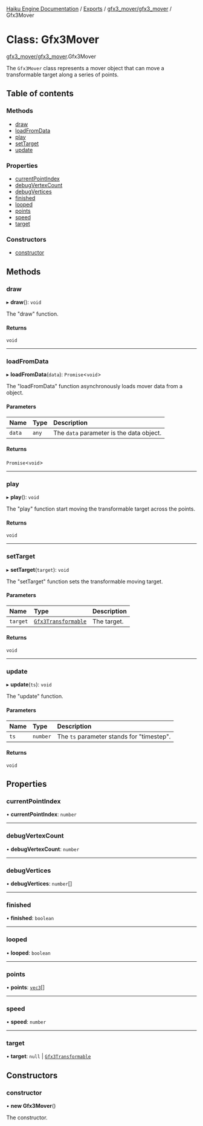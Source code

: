 [Haiku Engine Documentation](../README.md) / [Exports](../modules.md) / [gfx3\_mover/gfx3\_mover](../modules/gfx3_mover_gfx3_mover.md) / Gfx3Mover

# Class: Gfx3Mover

[gfx3_mover/gfx3_mover](../modules/gfx3_mover_gfx3_mover.md).Gfx3Mover

The `Gfx3Mover` class represents a mover object that can move a transformable target along a series of points.

## Table of contents

### Methods

- [draw](gfx3_mover_gfx3_mover$Gfx3Mover.md#draw)
- [loadFromData](gfx3_mover_gfx3_mover$Gfx3Mover.md#loadfromdata)
- [play](gfx3_mover_gfx3_mover$Gfx3Mover.md#play)
- [setTarget](gfx3_mover_gfx3_mover$Gfx3Mover.md#settarget)
- [update](gfx3_mover_gfx3_mover$Gfx3Mover.md#update)

### Properties

- [currentPointIndex](gfx3_mover_gfx3_mover$Gfx3Mover.md#currentpointindex)
- [debugVertexCount](gfx3_mover_gfx3_mover$Gfx3Mover.md#debugvertexcount)
- [debugVertices](gfx3_mover_gfx3_mover$Gfx3Mover.md#debugvertices)
- [finished](gfx3_mover_gfx3_mover$Gfx3Mover.md#finished)
- [looped](gfx3_mover_gfx3_mover$Gfx3Mover.md#looped)
- [points](gfx3_mover_gfx3_mover$Gfx3Mover.md#points)
- [speed](gfx3_mover_gfx3_mover$Gfx3Mover.md#speed)
- [target](gfx3_mover_gfx3_mover$Gfx3Mover.md#target)

### Constructors

- [constructor](gfx3_mover_gfx3_mover$Gfx3Mover.md#constructor)

## Methods

### draw

▸ **draw**(): `void`

The "draw" function.

#### Returns

`void`

___

### loadFromData

▸ **loadFromData**(`data`): `Promise`<`void`\>

The "loadFromData" function asynchronously loads mover data from a object.

#### Parameters

| Name | Type | Description |
| :------ | :------ | :------ |
| `data` | `any` | The `data` parameter is the data object. |

#### Returns

`Promise`<`void`\>

___

### play

▸ **play**(): `void`

The "play" function start moving the transformable target across the points.

#### Returns

`void`

___

### setTarget

▸ **setTarget**(`target`): `void`

The "setTarget" function sets the transformable moving target.

#### Parameters

| Name | Type | Description |
| :------ | :------ | :------ |
| `target` | [`Gfx3Transformable`](gfx3_gfx3_transformable$Gfx3Transformable.md) | The target. |

#### Returns

`void`

___

### update

▸ **update**(`ts`): `void`

The "update" function.

#### Parameters

| Name | Type | Description |
| :------ | :------ | :------ |
| `ts` | `number` | The `ts` parameter stands for "timestep". |

#### Returns

`void`

## Properties

### currentPointIndex

• **currentPointIndex**: `number`

___

### debugVertexCount

• **debugVertexCount**: `number`

___

### debugVertices

• **debugVertices**: `number`[]

___

### finished

• **finished**: `boolean`

___

### looped

• **looped**: `boolean`

___

### points

• **points**: [`vec3`](../modules/core_global.md#vec3)[]

___

### speed

• **speed**: `number`

___

### target

• **target**: ``null`` \| [`Gfx3Transformable`](gfx3_gfx3_transformable$Gfx3Transformable.md)

## Constructors

### constructor

• **new Gfx3Mover**()

The constructor.
